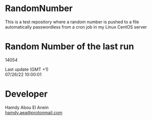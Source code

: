 # RandomNumber    
This is a test repository where a random number is pushed to a file automatically passwordless from a cron job in my Linux CentOS server    
# Random Number of the last run   
14054
      
Last update (GMT +1)    
07/26/22 10:00:01
# Developer    
Hamdy Abou El Anein   
hamdy.aea@protonmail.com
